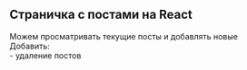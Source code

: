 <h2>Страничка с постами на React</h2>
Можем просматривать текущие посты и добавлять новые
<br>
Добавить:<br>
- удаление постов
